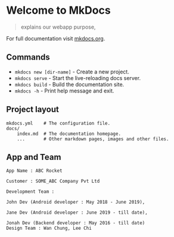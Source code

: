 # Welcome to MkDocs

>explains our webapp purpose, 

For full documentation visit [mkdocs.org](https://www.mkdocs.org).

## Commands

* `mkdocs new [dir-name]` - Create a new project.
* `mkdocs serve` - Start the live-reloading docs server.
* `mkdocs build` - Build the documentation site.
* `mkdocs -h` - Print help message and exit.

## Project layout

    mkdocs.yml    # The configuration file.
    docs/
        index.md  # The documentation homepage.
        ...       # Other markdown pages, images and other files.

## App and Team
    App Name : ABC Rocket
    
    Customer : SOME_ABC Company Pvt Ltd
    
    Development Team :
    
    John Dev (Android developer : May 2018 - June 2019),
    
    Jane Dev (Android developer : June 2019 - till date),
    
    Jonah Dev (Backend developer : May 2016 - till date)
    Design Team : Wan Chung, Lee Chi


